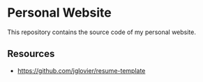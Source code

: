 # Personal Website

This repository contains the source code of my personal website.

## Resources

- https://github.com/jglovier/resume-template
